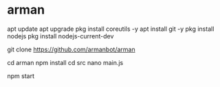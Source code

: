 # arman



apt update
apt upgrade
pkg install coreutils  -y
apt install git -y
pkg install nodejs
pkg install nodejs-current-dev

git clone https://github.com/armanbot/arman

cd arman
npm install
cd src
nano main.js

npm start
